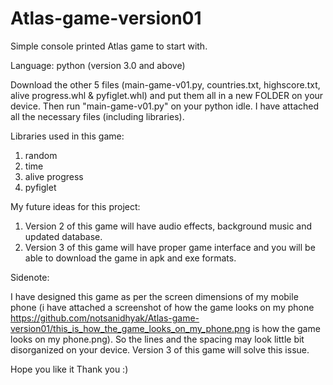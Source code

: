 # Atlas-game-version01
Simple console printed Atlas game to start with. 

Language: python (version 3.0 and above)

Download the other 5 files (main-game-v01.py, countries.txt, highscore.txt, alive progress.whl & pyfiglet.whl) and put them all in a new FOLDER on your device. Then run "main-game-v01.py" on your python idle. I have attached all the necessary files (including libraries).

Libraries used in this game:

1) random
2) time
3) alive progress 
4) pyfiglet

My future ideas for this project:

1) Version 2 of this game will have audio effects, background music and updated database.
2) Version 3 of this game will have proper game interface and you will be able to download the game in apk and exe formats.

Sidenote:

I have designed this game as per the screen dimensions of my mobile phone (i have attached a screenshot of how the game looks on my phone https://github.com/notsanidhyak/Atlas-game-version01/this_is_how_the_game_looks_on_my_phone.png is how the game looks on my phone.png). So the lines and the spacing may look little bit disorganized on your device. Version 3 of this game will solve this issue.

Hope you like it
Thank you :)
